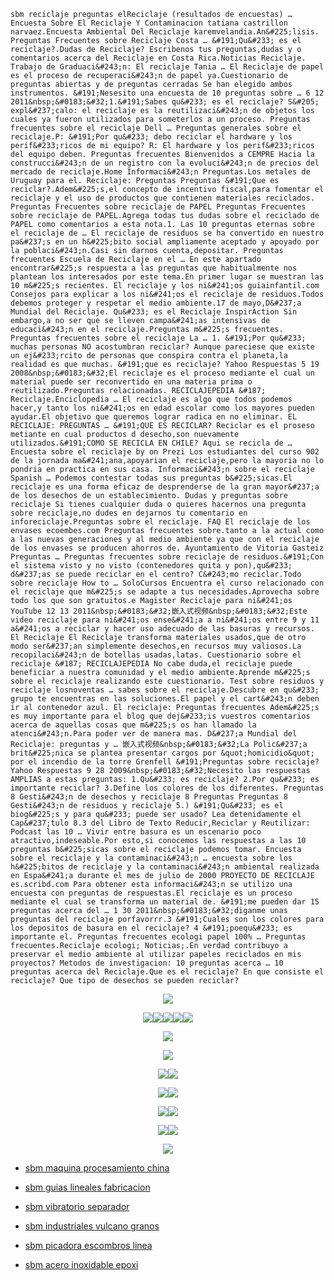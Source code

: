 
```
sbm reciclaje preguntas elReciclaje (resultados de encuestas) … Encuesta Sobre El Reciclaje Y Contaminacion tatiana castrillon narvaez.Encuesta Ambiental Del Reciclaje karemvelandia.An&#225;lisis. Preguntas Frecuentes sobre Reciclaje Costa … &#191;Qu&#233; es el reciclaje?.Dudas de Reciclaje? Escribenos tus preguntas,dudas y o comentarios acerca del Reciclaje en Costa Rica.Noticias Reciclaje. Trabajo de Graduaci&#243;n: El reciclaje Tania … El Reciclaje de papel es el proceso de recuperaci&#243;n de papel ya.Cuestionario de preguntas abiertas y de preguntas cerradas Se han elegido ambos instrumentos. &#191;Nesesito una encuesta de 10 preguntas sobre … 6 12 2011&nbsp;&#0183;&#32;1.&#191;Sabes qu&#233; es el reciclaje? S&#205; expl&#237;calo: el reciclaje es la reutilizaci&#243;n de objetos los cuales ya fueron utilizados para someterlos a un proceso. Preguntas frecuentes sobre el reciclaje Dell … Preguntas generales sobre el reciclaje.P: &#191;Por qu&#233; debo reciclar el hardware y los perif&#233;ricos de mi equipo? R: El hardware y los perif&#233;ricos del equipo deben. Preguntas frecuentes Bienvenidos a CEMPRE Hacia la construcci&#243;n de un registro con la evoluci&#243;n de precios del mercado de reciclaje.Home Informaci&#243;n Preguntas.Los metales de Uruguay para el. Reciclaje: Preguntas Preguntas &#191;Que es reciclar?.Adem&#225;s,el concepto de incentivo fiscal,para fomentar el reciclaje y el uso de productos que contienen materiales reciclados. Preguntas Frecuentes sobre reciclaje de PAPEL Preguntas Frecuentes sobre reciclaje de PAPEL.Agrega todas tus dudas sobre el reciclado de PAPEL como comentarios a esta nota.1. Las 10 preguntas eternas sobre el reciclaje de … El reciclaje de residuos se ha convertido en nuestro pa&#237;s en un h&#225;bito social ampliamente aceptado y apoyado por la poblaci&#243;n.Casi sin darnos cuenta,depositar. Preguntas frecuentes Escuela de Reciclaje en el … En este apartado encontrar&#225;s respuesta a las preguntas que habitualmente nos plantean los interesados por este tema.En primer lugar se muestran las 10 m&#225;s recientes. El reciclaje y los ni&#241;os guiainfantil.com Consejos para explicar a los ni&#241;os el reciclaje de residuos.Todos debemos proteger y respetar el medio ambiente.17 de mayo,D&#237;a Mundial del Reciclaje. Qu&#233; es el Reciclaje InspirAction Sin embargo,a no ser que se lleven campa&#241;as intensivas de educaci&#243;n en el reciclaje.Preguntas m&#225;s frecuentes. Preguntas frecuentes sobre el reciclaje La … 1. &#191;Por qu&#233; muchas personas NO acostumbran reciclar? Aunque pareciese que existe un ej&#233;rcito de personas que conspira contra el planeta,la realidad es que muchas. &#191;que es reciclaje? Yahoo Respuestas 5 19 2008&nbsp;&#0183;&#32;El reciclaje es el proceso mediante el cual un material puede ser reconvertido en una materia prima o reutilizado.Preguntas relacionadas. RECICLAJEPEDIA &#187; Reciclaje.Enciclopedia … El reciclaje es algo que todos podemos hacer,y tanto los ni&#241;os en edad escolar como los mayores pueden ayudar.El objetivo que queremos lograr radica en no eliminar. EL RECICLAJE: PREGUNTAS … &#191;QUE ES RECICLAR? Reciclar es el proseso metiante en cual productos d desecho,son nuevamente utilizados.&#191;COMO SE RECICLA EN CHILE? Aqui se recicla de … Encuesta sobre el reciclaje by on Prezi Los estudiantes del curso 902 de la jornada ma&#241;ana,apoyarian el reciclaje,pero la mayoria no lo pondria en practica en sus casa. Informaci&#243;n sobre el reciclaje Spanish … Podemos contestar todas sus preguntas b&#225;sicas.El reciclaje es una forma eficaz de desprenderse de la gran mayor&#237;a de los desechos de un establecimiento. Dudas y preguntas sobre reciclaje Si tienes cualquier duda o quieres hacernos una pregunta sobre reciclaje,no dudes en dejarnos tu comentario en inforeciclaje.Preguntas sobre el reciclaje. FAQ El reciclaje de los envases ecoembes.com Preguntas frecuentes sobre.tanto a la actual como a las nuevas generaciones y al medio ambiente ya que con el reciclaje de los envases se producen ahorros de. Ayuntamiento de Vitoria Gasteiz Preguntas … Preguntas frecuentes sobre reciclaje de residuos.&#191;Con el sistema visto y no visto (contenedores quita y pon),qu&#233; d&#237;as se puede reciclar en el centro? C&#243;mo reciclar.Todo sobre reciclaje How to … SoloCursos Encuentra el curso relacionado con el reciclaje que m&#225;s se adapte a tus necesidades.Aprovecha sobre todo los que son gratuitos.e Magister Reciclaje para ni&#241;os YouTube 12 13 2011&nbsp;&#0183;&#32;嵌入式视频&nbsp;&#0183;&#32;Este video reciclaje para ni&#241;os ense&#241;a a ni&#241;os entre 9 y 11 a&#241;os a reciclar y hacer uso adecuado de las basuras y recursos. El Reciclaje El Reciclaje transforma materiales usados,que de otro modo ser&#237;an simplemente desechos,en recursos muy valiosos.La recopilaci&#243;n de botellas usadas,latas. Cuestionario sobre el reciclaje &#187; RECICLAJEPEDIA No cabe duda,el reciclaje puede beneficiar a nuestra comunidad y el medio ambiente.Aprende m&#225;s sobre el reciclaje realizando este cuestionario. Test sobre residuos y reciclaje losnoventas … sabes sobre el reciclaje.Descubre en qu&#233; grupo te encuentras en las soluciones.El papel y el cart&#243;n deben ir al contenedor azul. El reciclaje: Preguntas frecuentes Adem&#225;s es muy importante para el blog que dej&#233;is vuestros comentarios acerca de aquellas cosas que m&#225;s os han llamado la atenci&#243;n.Para poder ver de manera mas. D&#237;a Mundial del Reciclaje: preguntas y … 嵌入式视频&nbsp;&#0183;&#32;La Polic&#237;a brit&#225;nica se plantea presentar cargos por &quot;homicidio&quot; por el incendio de la torre Grenfell &#191;Preguntas sobre reciclaje? Yahoo Respuestas 9 28 2009&nbsp;&#0183;&#32;Necesito las respuestas AMPLIAS a estas preguntas: 1.Qu&#233; es reciclaje? 2.Por qu&#233; es importante reciclar? 3.Define los colores de los diferentes. Preguntas 8 Gesti&#243;n de desechos y reciclaje 8 Preguntas Preguntas 8 Gesti&#243;n de residuos y reciclaje 5.) &#191;Qu&#233; es el biog&#225;s y para qu&#233; puede ser usado? Lea detenidamente el Cap&#237;tulo 8.3 del Libro de Texto Reducir,Reciclar y Reutilizar: Podcast las 10 … Vivir entre basura es un escenario poco atractivo,indeseable.Por esto,si conocemos las respuestas a las 10 preguntas b&#225;sicas sobre el reciclaje podemos tomar. Encuesta sobre el reciclaje y la contaminaci&#243;n … encuesta sobre los h&#225;bitos de reciclaje y la contaminaci&#243;n ambiental realizada en Espa&#241;a durante el mes de julio de 2000 PROYECTO DE RECICLAJE es.scribd.com Para obtener esta informaci&#243;n se utilizo una encuesta con preguntas de respuestas.El reciclaje es un proceso mediante el cual se transforma un material de. &#191;me pueden dar 15 preguntas acerca del … 1 30 2011&nbsp;&#0183;&#32;diganme unas preguntas del reciclaje porfavorrr.3 &#191;Cuales son los colores para los depositos de basura en el reciclaje? 4 &#191;poequ&#233; es importante el. Preguntas frecuentes ecologi papel 100% … Preguntas frecuentes.Reciclaje ecologi; Noticias;.En verdad contribuyo a preservar el medio ambiente al utilizar papeles reciclados en mis proyectos? Metodos de investigacion: 10 preguntas acerca … 10 preguntas acerca del Reciclaje.Que es el reciclaje? En que consiste el reciclaje? Que tipo de desechos se pueden reciclar? 
```

<div align="center">

<a href="https://es-crusher.shibang-china.com/github&k=sbm+reciclaje+preguntas+el"><img src="https://static.shibang-china.com/es/crusher/logo.jpg"></a>

<a href="https://es-crusher.shibang-china.com/github&k=sbm+reciclaje+preguntas+el"><img src="https://static.shibang-china.com/es/crusher/index.jpg"></a><a href="https://es-crusher.shibang-china.com/material.htmlgithub&k=sbm+reciclaje+preguntas+el"><img src="https://static.shibang-china.com/es/crusher/material.jpg"></a><a href="https://es-crusher.shibang-china.com/application.htmlgithub&k=sbm+reciclaje+preguntas+el"><img src="https://static.shibang-china.com/es/crusher/application.jpg"></a><a href="https://es-crusher.shibang-china.com/aboutus.htmlgithub&k=sbm+reciclaje+preguntas+el"><img src="https://static.shibang-china.com/es/crusher/aboutus.jpg"></a><a href="https://es-crusher.shibang-china.com/contact.htmlgithub&k=sbm+reciclaje+preguntas+el"><img src="https://static.shibang-china.com/es/crusher/contact.jpg"></a>

<a href="https://es-crusher.shibang-china.com/github&k=sbm+reciclaje+preguntas+el"><img src="https://static.shibang-china.com/es/crusher/banner.jpg"></a>

<a href="https://swt.shibang-china.com/github&k=sbm+reciclaje+preguntas+el"><img src="https://static.shibang-china.com/es/crusher/text.jpg"></a>

<a href="https://swt.shibang-china.com/github&k=sbm+reciclaje+preguntas+el"><img src="https://static.shibang-china.com/es/crusher/chat.jpg"></a><a href="https://es-crusher.shibang-china.com/contact.htmlgithub&k=sbm+reciclaje+preguntas+el"><img src="https://static.shibang-china.com/es/crusher/message.jpg"></a>

<a href="https://es-crusher.shibang-china.com/products/pe.htmlgithub&k=sbm+reciclaje+preguntas+el"><img src="https://static.shibang-china.com/es/crusher/pe.jpg"></a><a href="https://es-crusher.shibang-china.com/products/pf.htmlgithub&k=sbm+reciclaje+preguntas+el"><img src="https://static.shibang-china.com/es/crusher/pf.jpg"></a>

<a href="https://es-crusher.shibang-china.com/products/hpt.htmlgithub&k=sbm+reciclaje+preguntas+el"><img src="https://static.shibang-china.com/es/crusher/hpt.jpg"></a><a href="https://es-crusher.shibang-china.com/products/vsi.htmlgithub&k=sbm+reciclaje+preguntas+el"><img src="https://static.shibang-china.com/es/crusher/vsi.jpg"></a>

<a href="https://es-crusher.shibang-china.com/products/klv.htmlgithub&k=sbm+reciclaje+preguntas+el"><img src="https://static.shibang-china.com/es/crusher/klv.jpg"></a><a href="https://es-crusher.shibang-china.com/products/portable.htmlgithub&k=sbm+reciclaje+preguntas+el"><img src="https://static.shibang-china.com/es/crusher/portable.jpg"></a>

<a href="https://swt.shibang-china.com/github&k=sbm+reciclaje+preguntas+el"><img src="https://static.shibang-china.com/es/crusher/case.jpg"></a>

</div>


* [sbm maquina procesamiento china](sbm%20maquina%20procesamiento%20china.md)

* [sbm guias lineales fabricacion](sbm%20guias%20lineales%20fabricacion.md)

* [sbm vibratorio separador](sbm%20vibratorio%20separador.md)

* [sbm industriales vulcano granos](sbm%20industriales%20vulcano%20granos.md)

* [sbm picadora escombros linea](sbm%20picadora%20escombros%20linea.md)

* [sbm acero inoxidable epoxi](sbm%20acero%20inoxidable%20epoxi.md)